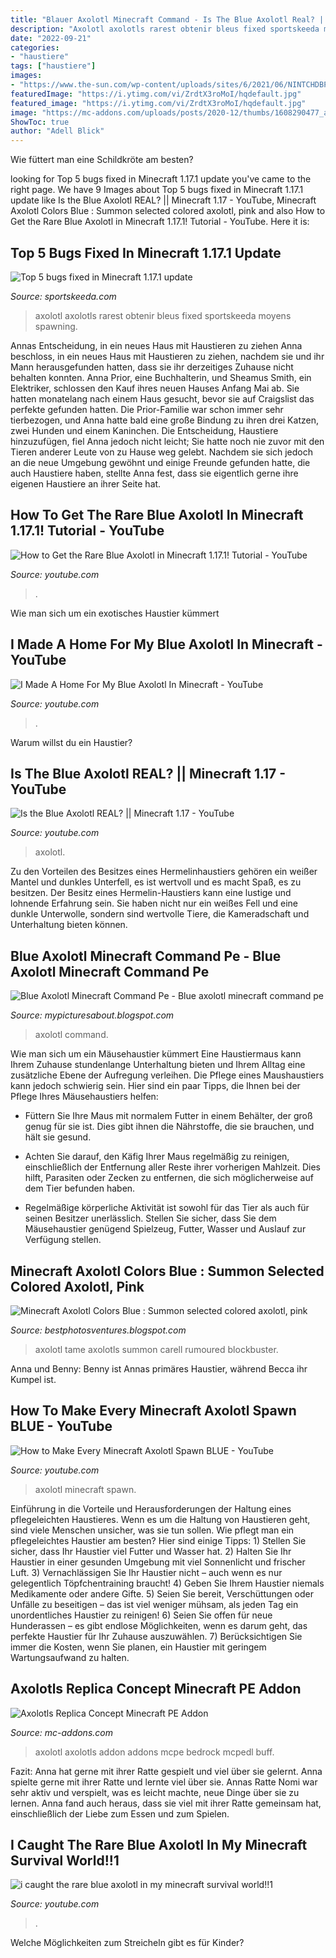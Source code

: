 ```yaml
---
title: "Blauer Axolotl Minecraft Command - Is The Blue Axolotl Real? || Minecraft 1.17"
description: "Axolotl axolotls rarest obtenir bleus fixed sportskeeda moyens spawning"
date: "2022-09-21"
categories:
- "haustiere"
tags: ["haustiere"]
images:
- "https://www.the-sun.com/wp-content/uploads/sites/6/2021/06/NINTCHDBPICT000115710975.jpg?strip=all&amp;w=960"
featuredImage: "https://i.ytimg.com/vi/ZrdtX3roMoI/hqdefault.jpg"
featured_image: "https://i.ytimg.com/vi/ZrdtX3roMoI/hqdefault.jpg"
image: "https://mc-addons.com/uploads/posts/2020-12/thumbs/1608290477_axolotls-replica-concept_4.png"
ShowToc: true
author: "Adell Blick"
---
```



Wie füttert man eine Schildkröte am besten?

	

		
looking for Top 5 bugs fixed in Minecraft 1.17.1 update you've came to the right page. We have 9 Images about Top 5 bugs fixed in Minecraft 1.17.1 update like Is the Blue Axolotl REAL? || Minecraft 1.17 - YouTube, Minecraft Axolotl Colors Blue : Summon selected colored axolotl, pink and also How to Get the Rare Blue Axolotl in Minecraft 1.17.1! Tutorial - YouTube. Here it is:
		
    
## Top 5 Bugs Fixed In Minecraft 1.17.1 Update

<img loading=lazy src="https://staticg.sportskeeda.com/editor/2021/06/9ae93-16233496627294-800.jpg" onerror="this.onerror=null;this.src='https://tse2.mm.bing.net/th?id=OIP.P9u4FfkCM5nQB6KBYX1bAAHaEK&amp;pid=15.1';" alt="Top 5 bugs fixed in Minecraft 1.17.1 update">

_Source: sportskeeda.com_

>axolotl axolotls rarest obtenir bleus fixed sportskeeda moyens spawning. 

	

Annas Entscheidung, in ein neues Haus mit Haustieren zu ziehen
Anna beschloss, in ein neues Haus mit Haustieren zu ziehen, nachdem sie und ihr Mann herausgefunden hatten, dass sie ihr derzeitiges Zuhause nicht behalten konnten. Anna Prior, eine Buchhalterin, und Sheamus Smith, ein Elektriker, schlossen den Kauf ihres neuen Hauses Anfang Mai ab. Sie hatten monatelang nach einem Haus gesucht, bevor sie auf Craigslist das perfekte gefunden hatten.
Die Prior-Familie war schon immer sehr tierbezogen, und Anna hatte bald eine große Bindung zu ihren drei Katzen, zwei Hunden und einem Kaninchen. Die Entscheidung, Haustiere hinzuzufügen, fiel Anna jedoch nicht leicht; Sie hatte noch nie zuvor mit den Tieren anderer Leute von zu Hause weg gelebt. Nachdem sie sich jedoch an die neue Umgebung gewöhnt und einige Freunde gefunden hatte, die auch Haustiere haben, stellte Anna fest, dass sie eigentlich gerne ihre eigenen Haustiere an ihrer Seite hat.

    
## How To Get The Rare Blue Axolotl In Minecraft 1.17.1! Tutorial - YouTube

<img loading=lazy src="https://i.ytimg.com/vi/oQGEwAxfb4Q/hqdefault.jpg" onerror="this.onerror=null;this.src='https://tse4.mm.bing.net/th?id=OIP.hsBH8aVQ5Zx36M_hgrQVhQHaFj&amp;pid=15.1';" alt="How to Get the Rare Blue Axolotl in Minecraft 1.17.1! Tutorial - YouTube">

_Source: youtube.com_

>. 

	

Wie man sich um ein exotisches Haustier kümmert

    
## I Made A Home For My Blue Axolotl In Minecraft - YouTube

<img loading=lazy src="https://i.ytimg.com/vi/rQ3vCz8bwUU/hqdefault.jpg" onerror="this.onerror=null;this.src='https://tse3.mm.bing.net/th?id=OIP.0ZiljO8JX_ODs3VLyvVVcAHaFj&amp;pid=15.1';" alt="I Made A Home For My Blue Axolotl In Minecraft - YouTube">

_Source: youtube.com_

>. 

	

Warum willst du ein Haustier?

    
## Is The Blue Axolotl REAL? || Minecraft 1.17 - YouTube

<img loading=lazy src="https://i.ytimg.com/vi/zVs0GglxYRk/maxresdefault.jpg" onerror="this.onerror=null;this.src='https://tse3.mm.bing.net/th?id=OIP.ymLhUUl7iNFpcc3OmTWm_AHaEK&amp;pid=15.1';" alt="Is the Blue Axolotl REAL? || Minecraft 1.17 - YouTube">

_Source: youtube.com_

>axolotl. 

	

Zu den Vorteilen des Besitzes eines Hermelinhaustiers gehören ein weißer Mantel und dunkles Unterfell, es ist wertvoll und es macht Spaß, es zu besitzen.
Der Besitz eines Hermelin-Haustiers kann eine lustige und lohnende Erfahrung sein. Sie haben nicht nur ein weißes Fell und eine dunkle Unterwolle, sondern sind wertvolle Tiere, die Kameradschaft und Unterhaltung bieten können.

    
## Blue Axolotl Minecraft Command Pe - Blue Axolotl Minecraft Command Pe

<img loading=lazy src="https://i.ytimg.com/vi/ZrdtX3roMoI/hqdefault.jpg" onerror="this.onerror=null;this.src='https://tse3.mm.bing.net/th?id=OIP.CcWZ5EsK_BuwHF5GHm3nFQHaFj&amp;pid=15.1';" alt="Blue Axolotl Minecraft Command Pe - Blue axolotl minecraft command pe">

_Source: mypicturesabout.blogspot.com_

>axolotl command. 

	

Wie man sich um ein Mäusehaustier kümmert
Eine Haustiermaus kann Ihrem Zuhause stundenlange Unterhaltung bieten und Ihrem Alltag eine zusätzliche Ebene der Aufregung verleihen. Die Pflege eines Maushaustiers kann jedoch schwierig sein. Hier sind ein paar Tipps, die Ihnen bei der Pflege Ihres Mäusehaustiers helfen:
- Füttern Sie Ihre Maus mit normalem Futter in einem Behälter, der groß genug für sie ist. Dies gibt ihnen die Nährstoffe, die sie brauchen, und hält sie gesund.

- Achten Sie darauf, den Käfig Ihrer Maus regelmäßig zu reinigen, einschließlich der Entfernung aller Reste ihrer vorherigen Mahlzeit. Dies hilft, Parasiten oder Zecken zu entfernen, die sich möglicherweise auf dem Tier befunden haben.

- Regelmäßige körperliche Aktivität ist sowohl für das Tier als auch für seinen Besitzer unerlässlich. Stellen Sie sicher, dass Sie dem Mäusehaustier genügend Spielzeug, Futter, Wasser und Auslauf zur Verfügung stellen.

    
## Minecraft Axolotl Colors Blue : Summon Selected Colored Axolotl, Pink

<img loading=lazy src="https://www.the-sun.com/wp-content/uploads/sites/6/2021/06/NINTCHDBPICT000115710975.jpg?strip=all&amp;w=960" onerror="this.onerror=null;this.src='https://tse1.mm.bing.net/th?id=OIP.X0e0Y1apvE5noCrFUpQj0AHaEK&amp;pid=15.1';" alt="Minecraft Axolotl Colors Blue : Summon selected colored axolotl, pink">

_Source: bestphotosventures.blogspot.com_

>axolotl tame axolotls summon carell rumoured blockbuster. 

	

Anna und Benny: Benny ist Annas primäres Haustier, während Becca ihr Kumpel ist.

    
## How To Make Every Minecraft Axolotl Spawn BLUE - YouTube

<img loading=lazy src="https://i.ytimg.com/vi/jmun-RwewoE/maxresdefault.jpg" onerror="this.onerror=null;this.src='https://tse1.mm.bing.net/th?id=OIP.WyT81enjRWskNZ22RJontwHaEK&amp;pid=15.1';" alt="How to Make Every Minecraft Axolotl Spawn BLUE - YouTube">

_Source: youtube.com_

>axolotl minecraft spawn. 

	

Einführung in die Vorteile und Herausforderungen der Haltung eines pflegeleichten Haustieres.
Wenn es um die Haltung von Haustieren geht, sind viele Menschen unsicher, was sie tun sollen. Wie pflegt man ein pflegeleichtes Haustier am besten? Hier sind einige Tipps: 1) Stellen Sie sicher, dass Ihr Haustier viel Futter und Wasser hat. 2) Halten Sie Ihr Haustier in einer gesunden Umgebung mit viel Sonnenlicht und frischer Luft. 3) Vernachlässigen Sie Ihr Haustier nicht – auch wenn es nur gelegentlich Töpfchentraining braucht! 4) Geben Sie Ihrem Haustier niemals Medikamente oder andere Gifte. 5) Seien Sie bereit, Verschüttungen oder Unfälle zu beseitigen – das ist viel weniger mühsam, als jeden Tag ein unordentliches Haustier zu reinigen! 6) Seien Sie offen für neue Hunderassen – es gibt endlose Möglichkeiten, wenn es darum geht, das perfekte Haustier für Ihr Zuhause auszuwählen. 7) Berücksichtigen Sie immer die Kosten, wenn Sie planen, ein Haustier mit geringem Wartungsaufwand zu halten.

    
## Axolotls Replica Concept Minecraft PE Addon

<img loading=lazy src="https://mc-addons.com/uploads/posts/2020-12/thumbs/1608290477_axolotls-replica-concept_4.png" onerror="this.onerror=null;this.src='https://tse3.mm.bing.net/th?id=OIP.fQOsnBGdQ2lM45fgSHJbjgAAAA&amp;pid=15.1';" alt="Axolotls Replica Concept Minecraft PE Addon">

_Source: mc-addons.com_

>axolotl axolotls addon addons mcpe bedrock mcpedl buff. 

	

Fazit: Anna hat gerne mit ihrer Ratte gespielt und viel über sie gelernt.
Anna spielte gerne mit ihrer Ratte und lernte viel über sie. Annas Ratte Nomi war sehr aktiv und verspielt, was es leicht machte, neue Dinge über sie zu lernen. Anna fand auch heraus, dass sie viel mit ihrer Ratte gemeinsam hat, einschließlich der Liebe zum Essen und zum Spielen.

    
## I Caught The Rare Blue Axolotl In My Minecraft Survival World!!1

<img loading=lazy src="https://i.ytimg.com/vi/EYZc25Tnlio/hqdefault.jpg" onerror="this.onerror=null;this.src='https://tse1.mm.bing.net/th?id=OIP.ul8Abr3mD2BWy1Hnt9080gHaFj&amp;pid=15.1';" alt="i caught the rare blue axolotl in my minecraft survival world!!1">

_Source: youtube.com_

>. 

	

Welche Möglichkeiten zum Streicheln gibt es für Kinder?

